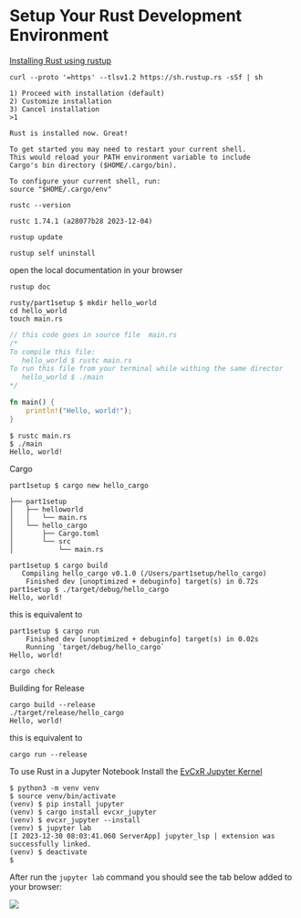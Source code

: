 # Setup Your Rust Development Environment

[Installing Rust using rustup](https://doc.rust-lang.org/stable/book/ch01-01-installation.html)

```
curl --proto '=https' --tlsv1.2 https://sh.rustup.rs -sSf | sh
```

```
1) Proceed with installation (default)
2) Customize installation
3) Cancel installation
>1

Rust is installed now. Great!

To get started you may need to restart your current shell.
This would reload your PATH environment variable to include
Cargo's bin directory ($HOME/.cargo/bin).

To configure your current shell, run:
source "$HOME/.cargo/env"
```

```
rustc --version
```

```
rustc 1.74.1 (a28077b28 2023-12-04)
```

```
rustup update
```

```
rustup self uninstall
```

 open the local documentation in your browser
```
rustup doc
```

```
rusty/part1setup $ mkdir hello_world
cd hello_world
touch main.rs
```

```rust
// this code goes in source file  main.rs
/*
To compile this file:
   hello_world $ rustc main.rs
To run this file from your terminal while withing the same director
   hello_world $ ./main
*/

fn main() {
    println!("Hello, world!");
}
```

```
$ rustc main.rs
$ ./main
Hello, world!
```

Cargo
```
part1setup $ cargo new hello_cargo 
```

```
├── part1setup
│   ├── helloworld
│   │   └── main.rs
│   └── hello_cargo
│       ├── Cargo.toml
│       └── src
│           └── main.rs

```

```
part1setup $ cargo build
   Compiling hello_cargo v0.1.0 (/Users/part1setup/hello_cargo)
    Finished dev [unoptimized + debuginfo] target(s) in 0.72s
part1setup $ ./target/debug/hello_cargo
Hello, world!
```
this is equivalent to 
```
part1setup $ cargo run
    Finished dev [unoptimized + debuginfo] target(s) in 0.02s
    Running `target/debug/hello_cargo`
Hello, world!
```

```
cargo check
```

Building for Release
```
cargo build --release
./target/release/hello_cargo
Hello, world!
```

this is equivalent to 
```
cargo run --release
```

To use Rust in a Jupyter Notebook
Install the [EvCxR Jupyter Kernel](https://github.com/evcxr/evcxr/blob/main/evcxr_jupyter/samples/evcxr_jupyter_tour.ipynb)

```
$ python3 -m venv venv
$ source venv/bin/activate
(venv) $ pip install jupyter
(venv) $ cargo install evcxr_jupyter
(venv) $ evcxr_jupyter --install
(venv) $ jupyter lab
[I 2023-12-30 08:03:41.060 ServerApp] jupyter_lsp | extension was successfully linked.
(venv) $ deactivate
$
```

After run the `jupyter lab` command you should see the tab below added to your browser:

<img src="https://datacrayon.com/assets/images/520468c29709badd52ffbfa30716d5f6.png">




